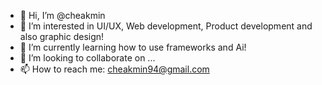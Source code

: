- 👋 Hi, I’m @cheakmin
- 👀 I’m interested in UI/UX, Web development, Product development and also graphic design! 
- 🌱 I’m currently learning how to use frameworks and Ai! 
- 💞️ I’m looking to collaborate on ...
- 📫 How to reach me: cheakmin94@gmail.com

<!---
cheakmin/cheakmin is a ✨ special ✨ repository because its `README.md` (this file) appears on your GitHub profile.
You can click the Preview link to take a look at your changes.
--->
